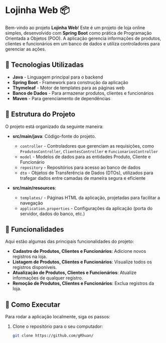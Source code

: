 # Lojinha Web 📦

Bem-vindo ao projeto **Lojinha Web**! Este é um projeto de loja online simples, desenvolvido com **Spring Boot** como prática de Programação Orientada a Objetos (POO). A aplicação gerencia informações de produtos, clientes e funcionários em um banco de dados e utiliza controladores para gerenciar as ações.

## 🔧 Tecnologias Utilizadas

- **Java** - Linguagem principal para o backend
- **Spring Boot** - Framework para construção da aplicação
- **Thymeleaf** - Motor de templates para as páginas web
- **Banco de Dados** - Para armazenar produtos, clientes e funcionários
- **Maven** - Para gerenciamento de dependências

## 📂 Estrutura do Projeto

O projeto está organizado da seguinte maneira:

- **src/main/java**: Código-fonte do projeto.
  - `controller` - Controladores que gerenciam as requisições, como `ProdutosController`, `ClientesController` e `FuncionariosController`
  - `model` - Modelos de dados para as entidades Produto, Cliente e Funcionário
  - `repository` - Repositórios para acesso ao banco de dados
  - `dto` - Objetos de Transferência de Dados (DTOs), utilizados para trafegar dados entre camadas de maneira segura e eficiente

- **src/main/resources**:
  - `templates/` - Páginas HTML da aplicação, projetadas para facilitar a navegação
  - `application.properties` - Configurações da aplicação (porta do servidor, dados do banco, etc.)

## 🌟 Funcionalidades

Aqui estão algumas das principais funcionalidades do projeto:

- **Cadastro de Produtos, Clientes e Funcionários**: Adicione novos registros na loja.
- **Listagem de Produtos, Clientes e Funcionários**: Visualize todos os registros disponíveis.
- **Atualização de Produtos, Clientes e Funcionários**: Atualize informações de qualquer registro.
- **Remoção de Produtos, Clientes e Funcionários**: Exclua registros da loja.

## 🚀 Como Executar

Para rodar a aplicação localmente, siga os passos:

1. Clone o repositório para o seu computador:
   ```bash
   git clone https://github.com/gRhuan/
